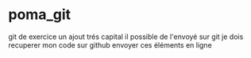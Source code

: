 # poma_git
git de exercice
un ajout trés capital
il possible de l'envoyé sur git
je dois recuperer mon code sur github
envoyer ces éléments en ligne
